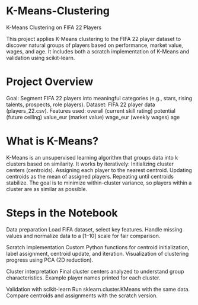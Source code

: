 # K-Means-Clustering
K-Means Clustering on FIFA 22 Players

This project applies K-Means clustering to the FIFA 22 player dataset to discover natural groups of players based on performance, market value, wages, and age. It includes both a scratch implementation of K-Means and validation using scikit-learn.

# Project Overview
Goal: Segment FIFA 22 players into meaningful categories (e.g., stars, rising talents, prospects, role players).
Dataset: FIFA 22 player data (players_22.csv).
Features used:
overall (current skill rating)
potential (future ceiling)
value_eur (market value)
wage_eur (weekly wages)
age

# What is K-Means?
K-Means is an unsupervised learning algorithm that groups data into k clusters based on similarity.
It works by iteratively:
Initializing cluster centers (centroids).
Assigning each player to the nearest centroid.
Updating centroids as the mean of assigned players.
Repeating until centroids stabilize.
The goal is to minimize within-cluster variance, so players within a cluster are as similar as possible.

# Steps in the Notebook

Data preparation
Load FIFA dataset, select key features.
Handle missing values and normalize data to a [1–10] scale for fair comparison.

Scratch implementation
Custom Python functions for centroid initialization, label assignment, centroid update, and iteration.
Visualization of clustering progress using PCA (2D reduction).

Cluster interpretation
Final cluster centers analyzed to understand group characteristics.
Example player names printed for each cluster.

Validation with scikit-learn
Run sklearn.cluster.KMeans with the same data.
Compare centroids and assignments with the scratch version.
